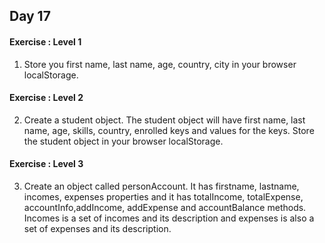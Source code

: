## Day 17

#### Exercise : Level 1

1) Store you first name, last name, age, country, city in your browser localStorage.


#### Exercise : Level 2

2) Create a student object. The student object will have first name, last name, age, skills, country, enrolled keys and values for the keys. Store the student object in your browser localStorage.


#### Exercise : Level 3

3) Create an object called personAccount. It has firstname, lastname, incomes, expenses properties and it has totalIncome, totalExpense, accountInfo,addIncome, addExpense and accountBalance methods. Incomes is a set of incomes and its description and expenses is also a set of expenses and its description.
